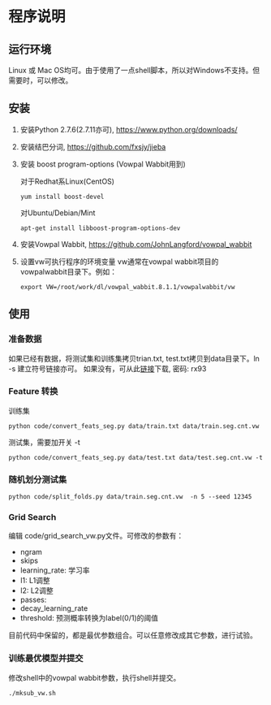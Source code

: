 
# 程序说明

## 运行环境
Linux 或 Mac OS均可。由于使用了一点shell脚本，所以对Windows不支持。但需要时，可以修改。
	
## 安装
1. 安装Python 2.7.6(2.7.11亦可), <https://www.python.org/downloads/>

2. 安装结巴分词, <https://github.com/fxsjy/jieba>
  
3. 安装 boost program-options (Vowpal Wabbit用到)

   对于Redhat系Linux(CentOS)
   ```
   yum install boost-devel
   ```
   
   对Ubuntu/Debian/Mint
   ```
   apt-get install libboost-program-options-dev
   ```
   
3. 安装Vowpal Wabbit, <https://github.com/JohnLangford/vowpal_wabbit>

4. 设置vw可执行程序的环境变量
    vw通常在vowpal wabbit项目的vowpalwabbit目录下。例如：
    
	```
	export VW=/root/work/dl/vowpal_wabbit.8.1.1/vowpalwabbit/vw
	```

## 使用

### 准备数据

如果已经有数据，将测试集和训练集拷贝trian.txt, test.txt拷贝到data目录下。ln -s 建立符号链接亦可。
如果没有，可从此[链接](http://pan.baidu.com/s/1bom8Ry3)下载, 密码: rx93 

### Feature 转换

训练集
```
python code/convert_feats_seg.py data/train.txt data/train.seg.cnt.vw
```
测试集，需要加开关 -t
```
python code/convert_feats_seg.py data/test.txt data/test.seg.cnt.vw -t
```

### 随机划分测试集

```
python code/split_folds.py data/train.seg.cnt.vw  -n 5 --seed 12345
```

### Grid Search

编辑 code/grid_search_vw.py文件。可修改的参数有：
* ngram
* skips
* learning_rate: 学习率
* l1: L1调整
* l2: L2调整
* passes: 
* decay_learning_rate
* threshold:  预测概率转换为label(0/1)的阈值

目前代码中保留的，都是最优参数组合。可以任意修改成其它参数，进行试验。

### 训练最优模型并提交

修改shell中的vowpal wabbit参数，执行shell并提交。

```
./mksub_vw.sh
```

